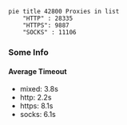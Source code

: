 
```mermaid
pie title 42800 Proxies in list
    "HTTP" : 28335
    "HTTPS": 9887
    "SOCKS" : 11106
```

### Some Info
#### Average Timeout

- mixed: 3.8s
- http: 2.2s
- https: 8.1s
- socks: 6.1s
